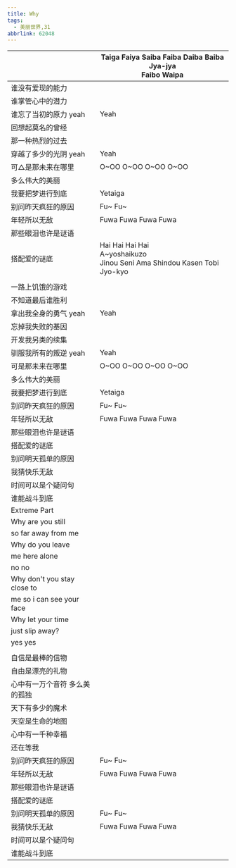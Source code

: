 ```yaml
---
title: Why
tags:
  - 美丽世界,31
abbrlink: 62048
---
```

|      |Taiga Faiya Saiba Faiba Daiba Baiba Jya-jya<br>Faibo Waipa|
|--|--|
|谁没有爱现的能力|      |
|谁掌管心中的潜力|      |
|谁忘了当初的原力 yeah|Yeah|
|回想起莫名的曾经|      |
|那一种热烈的过去|      |
|穿越了多少的光阴 yeah|Yeah|
|可△是那未来在哪里|O~OO O~OO O~OO O~OO|
|多么伟大的美丽|      |
|我要把梦进行到底|Yetaiga|
|别问昨天疯狂的原因|Fu~ Fu~|
|年轻所以无敌|Fuwa Fuwa Fuwa Fuwa|
|那些眼泪也许是谜语|      |
|搭配爱的谜底|Hai Hai Hai Hai<br>A~yoshaikuzo<br>Jinou Seni Ama Shindou Kasen Tobi Jyo-kyo|
|      |      |
|一路上饥饿的游戏|      |
|不知道最后谁胜利|      |
|拿出我全身的勇气 yeah|Yeah|
|忘掉我失败的基因|      |
|开发我另类的续集|      |
|驯服我所有的叛逆 yeah|Yeah|
|可是那未来在哪里|O~OO O~OO O~OO O~OO|
|多么伟大的美丽|      |
|我要把梦进行到底|Yetaiga|
|别问昨天疯狂的原因|Fu~ Fu~|
|年轻所以无敌|Fuwa Fuwa Fuwa Fuwa|
|那些眼泪也许是谜语|      |
|搭配爱的谜底|      |
|别问明天孤单的原因|      |
|我猜快乐无敌|      |
|时间可以是个疑问句|      |
|谁能战斗到底|      |
|Extreme Part|      |
|Why are you still|      |
|so far away from me|      |
|Why do you leave|      |
|me here alone|      |
|no no|      |
|Why don't you stay close to|      |
|me so i can see your face|      |
|Why let your time|      |
|just slip away?|      |
|yes yes|      |
|      |      |
|自信是最棒的信物|      |
|自由是漂亮的礼物|      |
|心中有一万个音符 多么美的孤独|      |
|天下有多少的魔术|      |
|天空是生命的地图|      |
|心中有一千种幸福|      |
|还在等我|      |
|别问昨天疯狂的原因|Fu~ Fu~|
|年轻所以无敌|Fuwa Fuwa Fuwa Fuwa|
|那些眼泪也许是谜语|      |
|搭配爱的谜底|      |
|别问明天孤单的原因|Fu~ Fu~|
|我猜快乐无敌|Fuwa Fuwa Fuwa Fuwa|
|时间可以是个疑问句|      |
|谁能战斗到底|      |